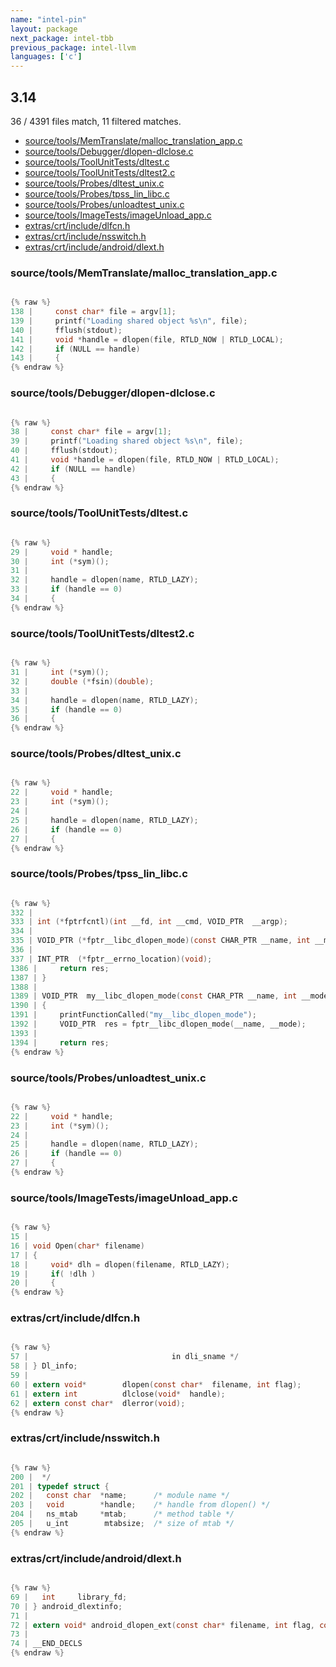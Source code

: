 ```yaml
---
name: "intel-pin"
layout: package
next_package: intel-tbb
previous_package: intel-llvm
languages: ['c']
---
```

## 3.14
36 / 4391 files match, 11 filtered matches.

 - [source/tools/MemTranslate/malloc_translation_app.c](#sourcetoolsmemtranslatemalloc_translation_appc)
 - [source/tools/Debugger/dlopen-dlclose.c](#sourcetoolsdebuggerdlopen-dlclosec)
 - [source/tools/ToolUnitTests/dltest.c](#sourcetoolstoolunittestsdltestc)
 - [source/tools/ToolUnitTests/dltest2.c](#sourcetoolstoolunittestsdltest2c)
 - [source/tools/Probes/dltest_unix.c](#sourcetoolsprobesdltest_unixc)
 - [source/tools/Probes/tpss_lin_libc.c](#sourcetoolsprobestpss_lin_libcc)
 - [source/tools/Probes/unloadtest_unix.c](#sourcetoolsprobesunloadtest_unixc)
 - [source/tools/ImageTests/imageUnload_app.c](#sourcetoolsimagetestsimageunload_appc)
 - [extras/crt/include/dlfcn.h](#extrascrtincludedlfcnh)
 - [extras/crt/include/nsswitch.h](#extrascrtincludensswitchh)
 - [extras/crt/include/android/dlext.h](#extrascrtincludeandroiddlexth)

### source/tools/MemTranslate/malloc_translation_app.c

```c

{% raw %}
138 |     const char* file = argv[1];
139 |     printf("Loading shared object %s\n", file);
140 |     fflush(stdout);
141 |     void *handle = dlopen(file, RTLD_NOW | RTLD_LOCAL);
142 |     if (NULL == handle)
143 |     {
{% endraw %}

```
### source/tools/Debugger/dlopen-dlclose.c

```c

{% raw %}
38 |     const char* file = argv[1];
39 |     printf("Loading shared object %s\n", file);
40 |     fflush(stdout);
41 |     void *handle = dlopen(file, RTLD_NOW | RTLD_LOCAL);
42 |     if (NULL == handle)
43 |     {
{% endraw %}

```
### source/tools/ToolUnitTests/dltest.c

```c

{% raw %}
29 |     void * handle;
30 |     int (*sym)();
31 |     
32 |     handle = dlopen(name, RTLD_LAZY);
33 |     if (handle == 0)
34 |     {
{% endraw %}

```
### source/tools/ToolUnitTests/dltest2.c

```c

{% raw %}
31 |     int (*sym)();
32 |     double (*fsin)(double);
33 |     
34 |     handle = dlopen(name, RTLD_LAZY);
35 |     if (handle == 0)
36 |     {
{% endraw %}

```
### source/tools/Probes/dltest_unix.c

```c

{% raw %}
22 |     void * handle;
23 |     int (*sym)();
24 |     
25 |     handle = dlopen(name, RTLD_LAZY);
26 |     if (handle == 0)
27 |     {
{% endraw %}

```
### source/tools/Probes/tpss_lin_libc.c

```c

{% raw %}
332 | 
333 | int (*fptrfcntl)(int __fd, int __cmd, VOID_PTR  __argp);
334 | 
335 | VOID_PTR (*fptr__libc_dlopen_mode)(const CHAR_PTR __name, int __mode);
336 | 
337 | INT_PTR  (*fptr__errno_location)(void);
1386 |     return res;
1387 | }
1388 | 
1389 | VOID_PTR  my__libc_dlopen_mode(const CHAR_PTR __name, int __mode) 
1390 | {
1391 |     printFunctionCalled("my__libc_dlopen_mode");
1392 |     VOID_PTR  res = fptr__libc_dlopen_mode(__name, __mode);
1393 | 
1394 |     return res;
{% endraw %}

```
### source/tools/Probes/unloadtest_unix.c

```c

{% raw %}
22 |     void * handle;
23 |     int (*sym)();
24 |     
25 |     handle = dlopen(name, RTLD_LAZY);
26 |     if (handle == 0)
27 |     {
{% endraw %}

```
### source/tools/ImageTests/imageUnload_app.c

```c

{% raw %}
15 | 
16 | void Open(char* filename)
17 | {
18 |     void* dlh = dlopen(filename, RTLD_LAZY);
19 |     if( !dlh )
20 |     {
{% endraw %}

```
### extras/crt/include/dlfcn.h

```c

{% raw %}
57 |                                in dli_sname */
58 | } Dl_info;
59 | 
60 | extern void*        dlopen(const char*  filename, int flag);
61 | extern int          dlclose(void*  handle);
62 | extern const char*  dlerror(void);
{% endraw %}

```
### extras/crt/include/nsswitch.h

```c

{% raw %}
200 |  */
201 | typedef struct {
202 | 	const char	*name;		/* module name */
203 | 	void		*handle;	/* handle from dlopen() */
204 | 	ns_mtab		*mtab;		/* method table */
205 | 	u_int		 mtabsize;	/* size of mtab */
{% endraw %}

```
### extras/crt/include/android/dlext.h

```c

{% raw %}
69 |   int     library_fd;
70 | } android_dlextinfo;
71 | 
72 | extern void* android_dlopen_ext(const char* filename, int flag, const android_dlextinfo* extinfo);
73 | 
74 | __END_DECLS
{% endraw %}

```